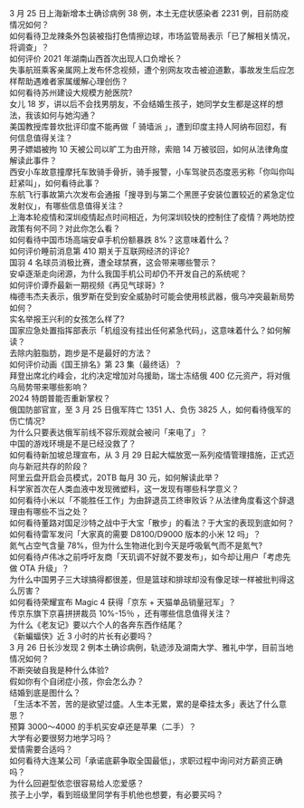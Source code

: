 3 月 25 日上海新增本土确诊病例 38 例，本土无症状感染者 2231 例，目前防疫情况如何？  
如何看待卫龙辣条外包装被指打色情擦边球，市场监管局表示「已了解相关情况，将调查」？  
如何评价 2021 年湖南山西首次出现人口负增长？  
失事航班乘客亲属网上发布怀念视频，遭个别网友攻击被迫道歉，事故发生后应怎样帮助遇难者家属缓解心理创伤？  
如何看待苏州建设大规模方舱医院?  
女儿 18 岁，讲以后不会找男朋友，不会结婚生孩子，她同学女生都是这样的想法，我该如何与她沟通？  
美国教授库普坎批评印度不能再做「 骑墙派 」，遭到印度主持人阿纳布回怼，有何信息值得关注？  
男子嫖娼被拘 10 天被公司以旷工为由开除，索赔 14 万被驳回，如何从法律角度解读此事件？  
西安小车故意撞摩托车致骑手骨折，骑手报警，小车驾驶员态度恶劣称「你叫你叫赶紧叫」，如何看待此事？  
东航飞行事故第六次发布会通报「搜寻到与第二个黑匣子安装位置较近的紧急定位发射仪」，有哪些信息值得关注？  
上海本轮疫情和深圳疫情起点时间相近，为何深圳较快的控制住了疫情？两地防控政策有何不同？对此你怎么看？  
如何看待中国市场高端安卓手机份额暴跌 8%？这意味着什么？  
如何评价睡前消息第 410 期关于互联网经济的评论?  
国羽 4 名球员消极比赛，遭全球禁赛，这会带来哪些警示？  
安卓逐渐走向闭源，为什么我国手机公司却仍不开发自己的系统呢？  
如何评价谭乔最新一期视频《再见气球哥》?  
梅德韦杰夫表示，俄罗斯在受到安全威胁时可能会使用核武器，俄乌冲突最新局势如何？  
实名举报王兴利的女孩怎么样了?  
国家应急处置指挥部表示「机组没有挂出任何紧急代码」，这意味着什么？如何解读？  
去除内脏脂肪，跑步是不是最好的方法？  
如何评价动画《国王排名》第 23 集（最终话）？  
拜登出席北约峰会，北约决定增加对乌援助，瑞士冻结俄 400 亿元资产，将对俄乌局势带来哪些影响？  
2024 特朗普能否重新掌权？  
俄国防部官宣，至 3 月 25 日俄军阵亡 1351 人、负伤 3825 人，如何看待俄军的伤亡情况?  
为什么只要表达俄军前线不容乐观就会被问「来电了」？  
中国的游戏环境是不是已经没救了？  
如何看待新加坡总理宣布，从 3 月 29 日起大幅放宽一系列疫情管理措施，正式迈向与新冠共存的阶段？  
阿里云盘开启会员模式，20TB 每月 30 元，如何解读此举？  
科学家首次在人类血液中发现微塑料，这一发现有哪些科学意义？  
如何看待小米以「不能胜任工作」为由辞退员工终审败诉？从法律角度看这个辞退理由有哪些不当之处？  
如何看待董路对国足沙特之战中于大宝「散步」的看法？于大宝的表现到底如何？  
如何看待雷军发问「大家真的需要 D8100/D9000 版本的小米 12 吗」？  
氮气占空气含量 78%，但为什么生物进化到今天是呼吸氧气而不是氮气?  
如何看待卢伟冰之前呼吁友商「天玑调不好就不要发布」，如今却让用户「考虑先做 OTA 升级」？  
为什么中国男子三大球搞得都很差，但是篮球和排球却没有像足球一样被批判得这么厉害？  
如何看待荣耀宣布 Magic 4 获得「京东 + 天猫单品销量冠军」？  
传京东旗下京喜拼拼裁员 10%-15％ ，还有哪些信息值得关注？  
为什么《老友记》要以六个人的各奔东西作结尾？  
《新蝙蝠侠》近 3 小时的片长有必要吗？  
3 月 26 日长沙发现 2 例本土确诊病例，轨迹涉及湖南大学、雅礼中学，目前当地情况如何？  
不断突破自我是种什么体验?  
假如你有个自闭症小孩，你会怎么办？  
结婚到底是图什么？  
「生活本不苦，苦的是欲望过盛。人生本无累，累的是牵挂太多」表达了什么意思？  
预算 3000～4000 的手机买安卓还是苹果（二手）？  
大学有必要很努力地学习吗？  
爱情需要合适吗？  
如何看待大连某公司「承诺底薪争取全国最低」，求职过程中询问对方薪资正确吗？  
为什么回避型依恋很容易给人恋爱感？  
孩子上小学，看到班级里同学有手机他也想要，有必要买吗？  
